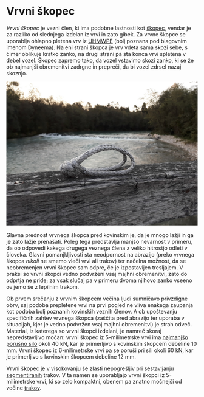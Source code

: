 # Vrvni škopec

_Vrvni škopec_ je vezni člen, ki ima podobne lastnosti kot [škopec](skopec), vendar je za razliko od slednjega izdelan iz vrvi in zato gibek. Za vrvne škopce se uporablja ohlapno pletena vrv iz [UHMWPE](https://en.wikipedia.org/wiki/UHMWPE) (bolj poznana pod blagovnim imenom Dyneema). Na eni strani škopca je vrv vdeta sama skozi sebe, s čimer oblikuje kratko zanko, na drugi strani pa sta konca vrvi spletena v debel vozel. Škopec zapremo tako, da vozel vstavimo skozi zanko, ki se že ob najmanjši obremenitvi zadrgne in prepreči, da bi vozel zdrsel nazaj skoznjo.

![Vrvni škopec](images/softshackle.jpg)

Glavna prednost vrvnega škopca pred kovinskim je, da je mnogo lažji in ga je zato lažje prenašati. Poleg tega predstavlja manjšo nevarnost v primeru, da ob odpovedi kakega drugega veznega člena z veliko hitrostjo odleti v človeka. Glavni pomanjkljivosti sta neodpornost na abrazijo (preko vrvnega škopca _nikoli_ ne smemo vleči vrvi ali trakov) ter načelna možnost, da se neobremenjen vrvni škopec sam odpre, če je izpostavljen tresljajem. V praksi so vrvni škopci vedno podvrženi vsaj majhni obremenitvi, zato do odprtja ne pride; za vsak slučaj pa v primeru dvoma njihovo zanko vseeno ovijemo še z lepilnim trakom.

Ob prvem srečanju z vrvnim škopcem večina ljudi sumničavo privzdigne obrv, saj podoba prepletene vrvi na prvi pogled ne vliva enakega zaupanja kot podoba bolj poznanih kovinskih veznih členov. A ob upoštevanju specifičnih zahtev vrvnega škopca (zaščita pred abrazijo ter uporaba v situacijah, kjer je vedno podvržen vsaj majhni obremenitvi) je strah odveč. Material, iz katerega so vrvni škopci izdelani, je namreč skoraj nepredstavljivo močan: vrvni škopec iz 5-milimetrske vrvi ima [najmanjšo porušno silo](najmanjsa-porusna-sila) okoli 40 kN, kar je primerljivo s kovinskim škopcem debeline 10 mm. Vrvni škopec iz 6-milimetrske vrvi pa se poruši pri sili okoli 60 kN, kar je primerljivo s kovinskim škopcem debeline 12 mm.

Vrvni škopec je v visokovanju še zlasti nepogrešljiv pri sestavljanju [segmentiranih](segmentiranje) trakov. V ta namen se uporabljajo vrvni škopci iz 5-milimetrske vrvi, ki so zelo kompaktni, obenem pa znatno močnejši od večine [trakov](trak).
